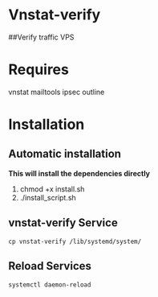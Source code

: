 # Vnstat-verify
##Verify traffic VPS

# Requires
vnstat
mailtools
ipsec
outline

# Installation
## Automatic installation
**This will install the dependencies directly**
1. chmod +x install.sh
2. ./install_script.sh

## vnstat-verify Service
```
cp vnstat-verify /lib/systemd/system/
```

## Reload Services
```
systemctl daemon-reload
```


